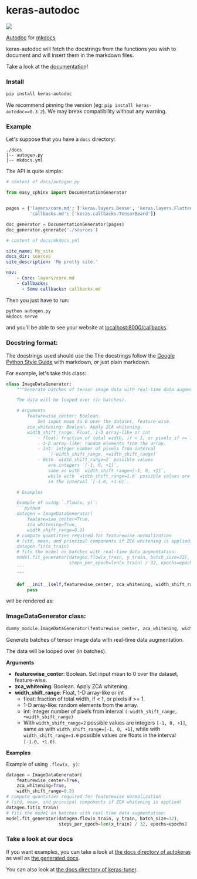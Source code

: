 # keras-autodoc

![](https://https://github.com/keras-team/keras-autodoc/workflows/.github/workflows/dockerimage.yml/badge.svg?branch=master)


[Autodoc](http://www.sphinx-doc.org/en/master/usage/extensions/autodoc.html) for [mkdocs](https://www.mkdocs.org/).

keras-autodoc will fetch the docstrings from the functions you wish to document and will insert them in the markdown files.

Take a look at the [documentation](https://gabrieldemarmiesse.github.io/keras-autodoc/)!

### Install

```bash
pip install keras-autodoc
```

We recommend pinning the version (eg: `pip install keras-autodoc==0.3.2`). We may break compatibility without any warning.

### Example

Let's suppose that you have a `docs` directory:

```
./docs
|-- autogen.py
|-- mkdocs.yml
```

The API is quite simple:

```python
# content of docs/autogen.py

from easy_sphinx import DocumentationGenerator


pages = {'layers/core.md': ['keras.layers.Dense', 'keras.layers.Flatten'],
         'callbacks.md': ['keras.callbacks.TensorBoard']}

doc_generator = DocumentationGenerator(pages)
doc_generator.generate('./sources')
```

```yaml
# content of docs/mkdocs.yml

site_name: My_site
docs_dir: sources
site_description: 'My pretty site.'

nav:
    - Core: layers/core.md
    - Callbacks:
      - Some callbacks: callbacks.md
```

Then you just have to run:

```bash
python autogen.py
mkdocs serve
```

and you'll be able to see your website at [localhost:8000/callbacks](http://localhost:8000/callbacks/).

### Docstring format:

The docstrings used should use the The docstrings follow the [Google Python Style Guide](https://github.com/google/styleguide/blob/gh-pages/pyguide.md#381-docstrings) with markdown, or just plain markdown.

For example, let's take this class:

```python
class ImageDataGenerator:
    """Generate batches of tensor image data with real-time data augmentation.

    The data will be looped over (in batches).

    # Arguments
        featurewise_center: Boolean.
            Set input mean to 0 over the dataset, feature-wise.
        zca_whitening: Boolean. Apply ZCA whitening.
        width_shift_range: Float, 1-D array-like or int
            - float: fraction of total width, if < 1, or pixels if >= 1.
            - 1-D array-like: random elements from the array.
            - int: integer number of pixels from interval
                `(-width_shift_range, +width_shift_range)`
            - With `width_shift_range=2` possible values
                are integers `[-1, 0, +1]`,
                same as with `width_shift_range=[-1, 0, +1]`,
                while with `width_shift_range=1.0` possible values are floats
                in the interval `[-1.0, +1.0)`.

    # Examples

    Example of using `.flow(x, y)`:
    ```python
    datagen = ImageDataGenerator(
        featurewise_center=True,
        zca_whitening=True,
        width_shift_range=0.2)
    # compute quantities required for featurewise normalization
    # (std, mean, and principal components if ZCA whitening is applied)
    datagen.fit(x_train)
    # fits the model on batches with real-time data augmentation:
    model.fit_generator(datagen.flow(x_train, y_train, batch_size=32),
                        steps_per_epoch=len(x_train) / 32, epochs=epochs)
    ```
    """

    def __init__(self,featurewise_center, zca_whitening, width_shift_range):
        pass
```

will be rendered as:

### ImageDataGenerator class:

```python
dummy_module.ImageDataGenerator(featurewise_center, zca_whitening, width_shift_range=0.0)
```

Generate batches of tensor image data with real-time data augmentation.

The data will be looped over (in batches).

__Arguments__

- __featurewise_center__: Boolean.
    Set input mean to 0 over the dataset, feature-wise.
- __zca_whitening__: Boolean. Apply ZCA whitening.
- __width_shift_range__: Float, 1-D array-like or int
    - float: fraction of total width, if < 1, or pixels if >= 1.
    - 1-D array-like: random elements from the array.
    - int: integer number of pixels from interval
        `(-width_shift_range, +width_shift_range)`
    - With `width_shift_range=2` possible values
        are integers `[-1, 0, +1]`,
        same as with `width_shift_range=[-1, 0, +1]`,
        while with `width_shift_range=1.0` possible values are floats
        in the interval `[-1.0, +1.0)`.

__Examples__


Example of using `.flow(x, y)`:
```python
datagen = ImageDataGenerator(
    featurewise_center=True,
    zca_whitening=True,
    width_shift_range=0.2)
# compute quantities required for featurewise normalization
# (std, mean, and principal components if ZCA whitening is applied)
datagen.fit(x_train)
# fits the model on batches with real-time data augmentation:
model.fit_generator(datagen.flow(x_train, y_train, batch_size=32),
                    steps_per_epoch=len(x_train) / 32, epochs=epochs)
```

### Take a look at our docs

If you want examples, you can take a look at [the docs directory of autokeras](https://github.com/keras-team/autokeras/tree/master/docs) as well as [the generated docs](https://autokeras.com/).

You can also look at [the docs directory of keras-tuner](https://github.com/keras-team/keras-tuner/tree/master/docs).
